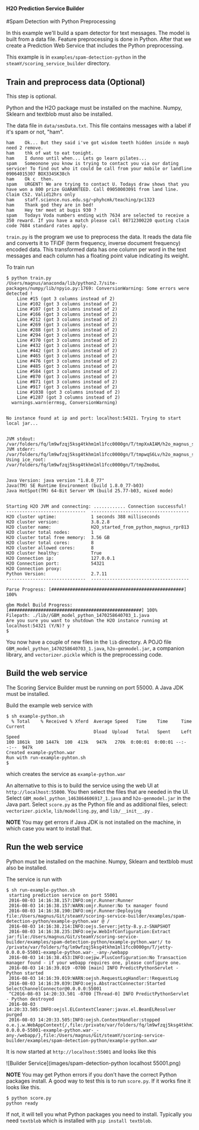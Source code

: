 #### H2O Prediction Service Builder
#Spam Detection with Python Preprocessing

In this example we'll build a spam detector for text messages. The model is built from a data file. 
Feature preprocessing is done in Python. 
After that we create a Prediction Web Service that includes the Python preprocessing.

This example is in ```examples/spam-detection-python``` in the ```steamY/scoring_service_builder``` directory.

## Train and preprocess data (Optional)

This step is optional.

Python and the H2O package must be installed on the machine. Numpy, Sklearn and textblob must also be installed.

The data file in ```data/smsData.txt```. This file contains messages with a label if 
it's spam or not, "ham".

```
ham    Ok... But they said i've got wisdom teeth hidden inside n mayb need 2 remove.
ham    thk of wat to eat tonight.
ham    I dunno until when... Lets go learn pilates...
spam   Someonone you know is trying to contact you via our dating service! To find out who it could be call from your mobile or landline 09064015307 BOX334SK38ch 
ham	   Ok c  then.
spam   URGENT! We are trying to contact U. Todays draw shows that you have won a 800 prize GUARANTEED. Call 09050003091 from land line. Claim C52. Valid12hrs only
ham	   staff.science.nus.edu.sg/~phyhcmk/teaching/pc1323
ham	   Thank god they are in bed!
ham	   Hey tmr meet at bugis 930 ?
spam   Todays Voda numbers ending with 7634 are selected to receive a 350 reward. If you have a match please call 08712300220 quoting claim code 7684 standard rates apply.
```

```train.py``` is the program we use to preprocess the data. It reads the data file and converts it to TFiDF (term frequency, inverse document frequency) encoded data. 
This transformed data has one column per word in the text messages and each column has a floating point value indicating its weight.


To train run 
```
$ python train.py
/Users/magnus/anaconda/lib/python2.7/site-packages/numpy/lib/npyio.py:1769: ConversionWarning: Some errors were detected !
    Line #15 (got 3 columns instead of 2)
    Line #102 (got 3 columns instead of 2)
    Line #107 (got 3 columns instead of 2)
    Line #166 (got 3 columns instead of 2)
    Line #212 (got 3 columns instead of 2)
    Line #269 (got 3 columns instead of 2)
    Line #288 (got 3 columns instead of 2)
    Line #294 (got 3 columns instead of 2)
    Line #370 (got 3 columns instead of 2)
    Line #432 (got 3 columns instead of 2)
    Line #442 (got 3 columns instead of 2)
    Line #465 (got 3 columns instead of 2)
    Line #476 (got 3 columns instead of 2)
    Line #485 (got 3 columns instead of 2)
    Line #584 (got 3 columns instead of 2)
    Line #870 (got 3 columns instead of 2)
    Line #871 (got 3 columns instead of 2)
    Line #917 (got 3 columns instead of 2)
    Line #1038 (got 3 columns instead of 2)
    Line #1287 (got 3 columns instead of 2)
  warnings.warn(errmsg, ConversionWarning)


No instance found at ip and port: localhost:54321. Trying to start local jar...


JVM stdout: /var/folders/fq/lm9wfzqj5ksg4tkhm1ml1fcc0000gn/T/tmpXxAIAM/h2o_magnus_started_from_python.out
JVM stderr: /var/folders/fq/lm9wfzqj5ksg4tkhm1ml1fcc0000gn/T/tmpwqS6Lv/h2o_magnus_started_from_python.err
Using ice_root: /var/folders/fq/lm9wfzqj5ksg4tkhm1ml1fcc0000gn/T/tmpZmo8oL


Java Version: java version "1.8.0_77"
Java(TM) SE Runtime Environment (build 1.8.0_77-b03)
Java HotSpot(TM) 64-Bit Server VM (build 25.77-b03, mixed mode)


Starting H2O JVM and connecting: ............ Connection successful!
------------------------------  -------------------------------------
H2O cluster uptime:             1 seconds 388 milliseconds
H2O cluster version:            3.8.2.8
H2O cluster name:               H2O_started_from_python_magnus_rpr813
H2O cluster total nodes:        1
H2O cluster total free memory:  3.56 GB
H2O cluster total cores:        8
H2O cluster allowed cores:      8
H2O cluster healthy:            True
H2O Connection ip:              127.0.0.1
H2O Connection port:            54321
H2O Connection proxy:
Python Version:                 2.7.11
------------------------------  -------------------------------------

Parse Progress: [##################################################] 100%

gbm Model Build Progress: [##################################################] 100%
Filepath: ./lib//GBM_model_python_1470258640703_1.java
Are you sure you want to shutdown the H2O instance running at localhost:54321 (Y/N)? y
$
```

You now have a couple of new files in the ```lib``` directory. A POJO file ```GBM_model_python_1470258640703_1.java```, 
```h2o-genmodel.jar```, a companion library, and ```vectorizer.pickle``` which is the preprocessing code.

## Build the web service
 
The Scoring Service Builder must be running on port 55000. A Java JDK must be installed.
 
Build the example web service with 
```
$ sh example-python.sh 
  % Total    % Received % Xferd  Average Speed   Time    Time     Time  Current
                                 Dload  Upload   Total   Spent    Left  Speed
100 1861k  100 1447k  100  413k   947k   270k  0:00:01  0:00:01 --:--:--  947k
Created example-python.war
Run with run-example-pyhton.sh
$
```
 which creates the service as ```example-python.war```
 
 An alternative to this is to build the service using the web UI at ```http://localhost:55000```. 
 You then select the files that are needed in the UI. 
 Select ```GBM_model_python_1463864606917_1.java``` and ```h2o-genmodel.jar``` in the Java part.
 Select ```score.py``` as the Python file and as additional files, select: 
 ```vectorizer.pickle```, ```lib/modelling.py```, and ```lib/__init__.py``` .
 
 **NOTE** You may get errors if Java JDK is not installed on the machine, in which case
 you want to install that.
 
## Run the web service

Python must be installed on the machine. Numpy, Sklearn and textblob must also be installed. 

The service is run with
```
$ sh run-example-python.sh
 starting prediction service on port 55001
 2016-08-03 14:16:38.157:INFO:omjr.Runner:Runner
 2016-08-03 14:16:38.157:WARN:omjr.Runner:No tx manager found
 2016-08-03 14:16:38.190:INFO:omjr.Runner:Deploying file:/Users/magnus/Git/steamY/scoring-service-builder/examples/spam-detection-python/example-python.war @ /
 2016-08-03 14:16:38.214:INFO:oejs.Server:jetty-8.y.z-SNAPSHOT
 2016-08-03 14:16:38.235:INFO:oejw.WebInfConfiguration:Extract jar:file:/Users/magnus/Git/steamY/scoring-service-builder/examples/spam-detection-python/example-python.war!/ to /private/var/folders/fq/lm9wfzqj5ksg4tkhm1ml1fcc0000gn/T/jetty-0.0.0.0-55001-example-python.war-_-any-/webapp
 2016-08-03 14:16:38.453:INFO:oejpw.PlusConfiguration:No Transaction manager found - if your webapp requires one, please configure one.
 2016-08-03 14:16:39.019 -0700 [main] INFO PredictPythonServlet - Python started
 2016-08-03 14:16:39.019:WARN:oejsh.RequestLogHandler:!RequestLog
 2016-08-03 14:16:39.039:INFO:oejs.AbstractConnector:Started SelectChannelConnector@0.0.0.0:55001
 ^C2016-08-03 14:20:33.501 -0700 [Thread-0] INFO PredictPythonServlet - Python destroyed
 2016-08-03 14:20:33.505:INFO:oejsl.ELContextCleaner:javax.el.BeanELResolver purged
 2016-08-03 14:20:33.505:INFO:oejsh.ContextHandler:stopped o.e.j.w.WebAppContext{/,file:/private/var/folders/fq/lm9wfzqj5ksg4tkhm1ml1fcc0000gn/T/jetty-0.0.0.0-55001-example-python.war-_-any-/webapp/},file:/Users/magnus/Git/steamY/scoring-service-builder/examples/spam-detection-python/example-python.war
```
It is now started at ```http://localhost:55001```
and looks like this


![Builder Service](images/spam-detection-python localhost 55001.png)


**NOTE** You may get Python errors if you don't have the correct Python packages install.
A good way to test this is to run ```score.py```. If it works fine it looks like this. 
```
$ python score.py
python ready

```
If not, it will tell you what Python packages you need to install. Typically you need 
```textblob``` which is installed with ```pip install textblob```.